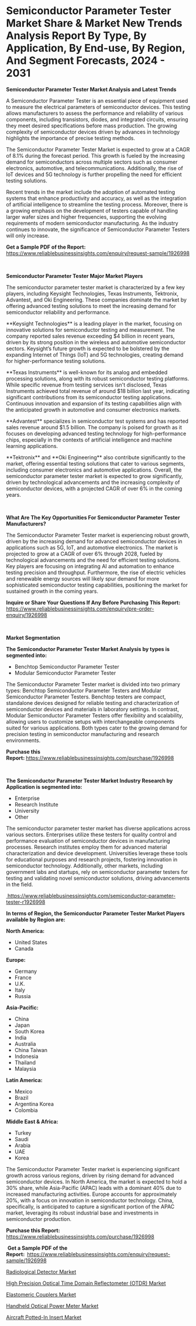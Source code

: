 <p><h1>Semiconductor Parameter Tester Market Share & Market New Trends Analysis Report By Type, By Application, By End-use, By Region, And Segment Forecasts, 2024 - 2031</h1></p><p><strong>Semiconductor Parameter Tester Market Analysis and Latest Trends</strong></p>
<p><p>A Semiconductor Parameter Tester is an essential piece of equipment used to measure the electrical parameters of semiconductor devices. This testing allows manufacturers to assess the performance and reliability of various components, including transistors, diodes, and integrated circuits, ensuring they meet desired specifications before mass production. The growing complexity of semiconductor devices driven by advances in technology highlights the importance of precise testing methods.</p><p>The Semiconductor Parameter Tester Market is expected to grow at a CAGR of 8.1% during the forecast period. This growth is fueled by the increasing demand for semiconductors across multiple sectors such as consumer electronics, automotive, and telecommunications. Additionally, the rise of IoT devices and 5G technology is further propelling the need for efficient testing solutions.</p><p>Recent trends in the market include the adoption of automated testing systems that enhance productivity and accuracy, as well as the integration of artificial intelligence to streamline the testing process. Moreover, there is a growing emphasis on the development of testers capable of handling larger wafer sizes and higher frequencies, supporting the evolving requirements of modern semiconductor manufacturing. As the industry continues to innovate, the significance of Semiconductor Parameter Testers will only increase.</p></p>
<p><strong>Get a Sample PDF of the Report:&nbsp;</strong> <a href="https://www.reliablebusinessinsights.com/enquiry/request-sample/1926998?utm_campaign=60&utm_medium=2&utm_source=Github&utm_content=ia&utm_term=25102024&utm_id=semiconductor-parameter-tester">https://www.reliablebusinessinsights.com/enquiry/request-sample/1926998</a></p>
<p>&nbsp;</p>
<p><strong>Semiconductor Parameter Tester Major Market Players</strong></p>
<p><p>The semiconductor parameter tester market is characterized by a few key players, including Keysight Technologies, Texas Instruments, Tektronix, Advantest, and Oki Engineering. These companies dominate the market by offering advanced testing solutions to meet the increasing demand for semiconductor reliability and performance.</p><p>**Keysight Technologies** is a leading player in the market, focusing on innovative solutions for semiconductor testing and measurement. The company reported sales revenue exceeding $4 billion in recent years, driven by its strong position in the wireless and automotive semiconductor sectors. Keysight’s future growth is expected to be bolstered by the expanding Internet of Things (IoT) and 5G technologies, creating demand for higher-performance testing solutions.</p><p>**Texas Instruments** is well-known for its analog and embedded processing solutions, along with its robust semiconductor testing platforms. While specific revenue from testing services isn't disclosed, Texas Instruments achieved total revenue of around $18 billion last year, indicating significant contributions from its semiconductor testing applications. Continuous innovation and expansion of its testing capabilities align with the anticipated growth in automotive and consumer electronics markets.</p><p>**Advantest** specializes in semiconductor test systems and has reported sales revenue around $1.5 billion. The company is poised for growth as it focuses on developing advanced testing technology for high-performance chips, especially in the contexts of artificial intelligence and machine learning applications.</p><p>**Tektronix** and **Oki Engineering** also contribute significantly to the market, offering essential testing solutions that cater to various segments, including consumer electronics and automotive applications. Overall, the semiconductor parameter tester market is expected to grow significantly, driven by technological advancements and the increasing complexity of semiconductor devices, with a projected CAGR of over 6% in the coming years.</p></p>
<p>&nbsp;</p>
<p><strong>What Are The Key Opportunities For Semiconductor Parameter Tester Manufacturers?</strong></p>
<p><p>The Semiconductor Parameter Tester market is experiencing robust growth, driven by the increasing demand for advanced semiconductor devices in applications such as 5G, IoT, and automotive electronics. The market is projected to grow at a CAGR of over 6% through 2028, fueled by technological advancements and the need for efficient testing solutions. Key players are focusing on integrating AI and automation to enhance testing precision and throughput. Furthermore, the rise of electric vehicles and renewable energy sources will likely spur demand for more sophisticated semiconductor testing capabilities, positioning the market for sustained growth in the coming years.</p></p>
<p><strong>Inquire or Share Your Questions If Any Before Purchasing This Report:</strong> <a href="https://www.reliablebusinessinsights.com/enquiry/pre-order-enquiry/1926998?utm_campaign=60&utm_medium=2&utm_source=Github&utm_content=ia&utm_term=25102024&utm_id=semiconductor-parameter-tester">https://www.reliablebusinessinsights.com/enquiry/pre-order-enquiry/1926998</a></p>
<p>&nbsp;</p>
<p><strong>Market Segmentation</strong></p>
<p><strong>The Semiconductor Parameter Tester Market Analysis by types is segmented into:</strong></p>
<p><ul><li>Benchtop Semiconductor Parameter Tester</li><li>Modular Semiconductor Parameter Tester</li></ul></p>
<p><p>The Semiconductor Parameter Tester market is divided into two primary types: Benchtop Semiconductor Parameter Testers and Modular Semiconductor Parameter Testers. Benchtop testers are compact, standalone devices designed for reliable testing and characterization of semiconductor devices and materials in laboratory settings. In contrast, Modular Semiconductor Parameter Testers offer flexibility and scalability, allowing users to customize setups with interchangeable components suited for various applications. Both types cater to the growing demand for precision testing in semiconductor manufacturing and research environments.</p></p>
<p><strong>Purchase this Report:&nbsp;</strong><a href="https://www.reliablebusinessinsights.com/purchase/1926998?utm_campaign=60&utm_medium=2&utm_source=Github&utm_content=ia&utm_term=25102024&utm_id=semiconductor-parameter-tester">https://www.reliablebusinessinsights.com/purchase/1926998</a></p>
<p>&nbsp;</p>
<p><strong>The Semiconductor Parameter Tester Market Industry Research by Application is segmented into:</strong></p>
<p><ul><li>Enterprise</li><li>Research Institute</li><li>University</li><li>Other</li></ul></p>
<p><p>The semiconductor parameter tester market has diverse applications across various sectors. Enterprises utilize these testers for quality control and performance evaluation of semiconductor devices in manufacturing processes. Research institutes employ them for advanced material characterization and device development. Universities leverage these tools for educational purposes and research projects, fostering innovation in semiconductor technology. Additionally, other markets, including government labs and startups, rely on semiconductor parameter testers for testing and validating novel semiconductor solutions, driving advancements in the field.</p></p>
<p><a href="https://www.reliablebusinessinsights.com/semiconductor-parameter-tester-r1926998?utm_campaign=60&utm_medium=2&utm_source=Github&utm_content=ia&utm_term=25102024&utm_id=semiconductor-parameter-tester">&nbsp;https://www.reliablebusinessinsights.com/semiconductor-parameter-tester-r1926998</a></p>
<p><strong>In terms of Region, the Semiconductor Parameter Tester Market Players available by Region are:</strong></p>
<p>
    <p> <strong> North America: </strong>
        <ul>
            <li>United States</li>
            <li>Canada</li>
        </ul>
        </p> 
    <p> <strong> Europe: </strong>
        <ul>
            <li>Germany</li>
            <li>France</li>
            <li>U.K.</li>
            <li>Italy</li>
            <li>Russia</li>
        </ul>
        </p> 
    <p> <strong> Asia-Pacific: </strong>
        <ul>
            <li>China</li>
            <li>Japan</li>
            <li>South Korea</li>
            <li>India</li>
            <li>Australia</li>
            <li>China Taiwan</li>
            <li>Indonesia</li>
            <li>Thailand</li>
            <li>Malaysia</li>
        </ul>
        </p> 
    <p> <strong> Latin America: </strong>
        <ul>
            <li>Mexico</li>
            <li>Brazil</li>
            <li>Argentina Korea</li>
            <li>Colombia</li>
        </ul>
        </p> 
    <p> <strong> Middle East & Africa: </strong>
        <ul>
            <li>Turkey</li>
            <li>Saudi</li>
            <li>Arabia</li>
            <li>UAE</li>
            <li>Korea</li>
        </ul>
    </p>
    </p>
<p><p>The Semiconductor Parameter Tester market is experiencing significant growth across various regions, driven by rising demand for advanced semiconductor devices. In North America, the market is expected to hold a 30% share, while Asia-Pacific (APAC) leads with a dominant 40% due to increased manufacturing activities. Europe accounts for approximately 20%, with a focus on innovation in semiconductor technology. China, specifically, is anticipated to capture a significant portion of the APAC market, leveraging its robust industrial base and investments in semiconductor production.</p></p>
<p><strong>Purchase this Report: </strong><a href="https://www.reliablebusinessinsights.com/purchase/1926998?utm_campaign=60&utm_medium=2&utm_source=Github&utm_content=ia&utm_term=25102024&utm_id=semiconductor-parameter-tester">https://www.reliablebusinessinsights.com/purchase/1926998</a></p>
<p>&nbsp;<strong>Get a Sample PDF of the Report:&nbsp;&nbsp;</strong><a href="https://www.reliablebusinessinsights.com/enquiry/request-sample/1926998?utm_campaign=60&utm_medium=2&utm_source=Github&utm_content=ia&utm_term=25102024&utm_id=semiconductor-parameter-tester">https://www.reliablebusinessinsights.com/enquiry/request-sample/1926998</a></p>
<p><strong></strong></p>
<p><p><a href="https://issuu.com/reportprime-2/docs/radiological-detector-market-size-2_616d3516261d7f?utm_campaign=60&utm_medium=2&utm_source=Github&utm_content=ia&utm_term=25102024&utm_id=semiconductor-parameter-tester">Radiological Detector Market</a></p><p><a href="https://github.com/arnaudyclavinec/Market-Research-Report-List-1/blob/main/high-precision-optical-time-domain-reflectometer-otdr-market.md?utm_campaign=60&utm_medium=2&utm_source=Github&utm_content=ia&utm_term=25102024&utm_id=semiconductor-parameter-tester">High Precision Optical Time Domain Reflectometer (OTDR) Market</a></p><p><a href="https://www.linkedin.com/pulse/comprehensive-elastomeric-couplers-market-report-segmentation-4ozqf?utm_campaign=60&utm_medium=2&utm_source=Github&utm_content=ia&utm_term=25102024&utm_id=semiconductor-parameter-tester">Elastomeric Couplers Market</a></p><p><a href="https://github.com/liz10hnbracht/Market-Research-Report-List-1/blob/main/handheld-optical-power-meter-market.md?utm_campaign=60&utm_medium=2&utm_source=Github&utm_content=ia&utm_term=25102024&utm_id=semiconductor-parameter-tester">Handheld Optical Power Meter Market</a></p><p><a href="https://www.linkedin.com/pulse/aircraft-potted-in-insert-revenue-growth-report-2024-2031-qsu5f?utm_campaign=60&utm_medium=2&utm_source=Github&utm_content=ia&utm_term=25102024&utm_id=semiconductor-parameter-tester">Aircraft Potted-In Insert Market</a></p></p>